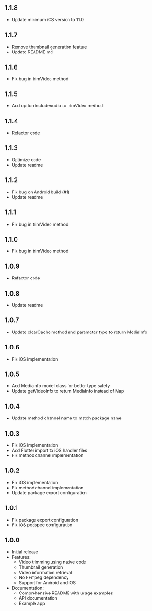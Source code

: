 ## 1.1.8

- Update minimum iOS version to 11.0

## 1.1.7

- Remove thumbnail generation feature
- Update README.md

## 1.1.6

- Fix bug in trimVideo method

## 1.1.5

- Add option includeAudio to trimVideo method

## 1.1.4

- Refactor code

## 1.1.3

- Optimize code
- Update readme

## 1.1.2

- Fix bug on Android build (#1)
- Update readme

## 1.1.1

- Fix bug in trimVideo method

## 1.1.0

- Fix bug in trimVideo method

## 1.0.9

- Refactor code

## 1.0.8

- Update readme

## 1.0.7

- Update clearCache method and parameter type to return MediaInfo

## 1.0.6

- Fix iOS implementation

## 1.0.5

- Add MediaInfo model class for better type safety
- Update getVideoInfo to return MediaInfo instead of Map

## 1.0.4

- Update method channel name to match package name

## 1.0.3

- Fix iOS implementation
- Add Flutter import to iOS handler files
- Fix method channel implementation

## 1.0.2

- Fix iOS implementation
- Fix method channel implementation
- Update package export configuration

## 1.0.1

- Fix package export configuration
- Fix iOS podspec configuration

## 1.0.0

- Initial release
- Features:
  - Video trimming using native code
  - Thumbnail generation
  - Video information retrieval
  - No FFmpeg dependency
  - Support for Android and iOS
- Documentation:
  - Comprehensive README with usage examples
  - API documentation
  - Example app
